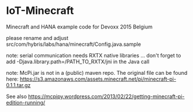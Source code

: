 # IoT-Minecraft
Minecraft and HANA example code for Devoxx 2015 Belgium

please rename and adjust src/com/hybris/labs/hana/minecraft/Config.java.sample

note: serial communication needs RXTX native libraries ... don't forget to add -Djava.library.path=/PATH_TO_RXTX/jni in the Java call

note: McPi.jar is not in a (public) maven repo. The original file can be found here: https://s3.amazonaws.com/assets.minecraft.net/pi/minecraft-pi-0.1.1.tar.gz

See also https://mcpipy.wordpress.com/2013/02/22/getting-minecraft-pi-edition-running/


